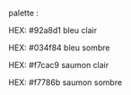 palette : 

HEX: #92a8d1 bleu clair

HEX: #034f84 bleu sombre

HEX: #f7cac9 saumon clair

HEX: #f7786b saumon sombre
